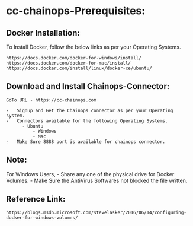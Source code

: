 # cc-chainops-Prerequisites:

Docker Installation:
--------------------
To Install Docker, follow the below links as per your Operating Systems.

	https://docs.docker.com/docker-for-windows/install/
	https://docs.docker.com/docker-for-mac/install/
	https://docs.docker.com/install/linux/docker-ce/ubuntu/

Download and Install Chainops-Connector:
----------------------------------------

	GoTo URL - https://cc-chainops.com
	
    -	Signup and Get the Chainops connector as per your Operating system.
    -	Connectors available for the following Operating Systems.
	      -	Ubuntu
              -	Windows
              -	Mac
    -	Make Sure 8888 port is available for chainops connector.

Note:
-----
For Windows Users,
     -	Share any one of the physical drive for Docker Volumes.
     -	Make Sure the AntiVirus Softwares not blocked the file written.

Reference Link: 
---------------
	https://blogs.msdn.microsoft.com/stevelasker/2016/06/14/configuring-docker-for-windows-volumes/
